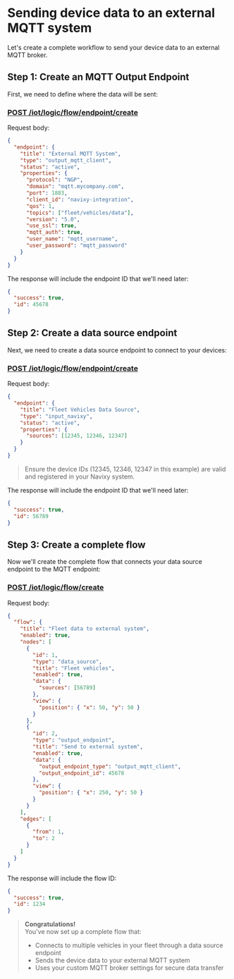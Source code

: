 # Sending device data to an external MQTT system

Let's create a complete workflow to send your device data to an external MQTT broker.

## Step 1: Create an MQTT Output Endpoint

First, we need to define where the data will be sent:

### [POST /iot/logic/flow/endpoint/create](../../IoT_Logic.json/paths/~1iot~1logic~1flow~1endpoint~1create/post)

Request body:
```json
{
  "endpoint": {
    "title": "External MQTT System",
    "type": "output_mqtt_client",
    "status": "active",
    "properties": {
      "protocol": "NGP",
      "domain": "mqtt.mycompany.com",
      "port": 1883,
      "client_id": "navixy-integration",
      "qos": 1,
      "topics": ["fleet/vehicles/data"],
      "version": "5.0",
      "use_ssl": true,
      "mqtt_auth": true,
      "user_name": "mqtt_username",
      "user_password": "mqtt_password"
    }
  }
}
```

The response will include the endpoint ID that we'll need later:
```json
{
  "success": true,
  "id": 45678
}
```

## Step 2: Create a data source endpoint

Next, we need to create a data source endpoint to connect to your devices:

### [POST /iot/logic/flow/endpoint/create](../../IoT_Logic.json/paths/~1iot~1logic~1flow~1endpoint~1create/post)

Request body:
```json
{
  "endpoint": {
    "title": "Fleet Vehicles Data Source",
    "type": "input_navixy",
    "status": "active",
    "properties": {
      "sources": [12345, 12346, 12347]
    }
  }
}
```

> Ensure the device IDs (12345, 12346, 12347 in this example) are valid and registered in your Navixy system.

The response will include the endpoint ID that we'll need later:
```json
{
  "success": true,
  "id": 56789
}
```

## Step 3: Create a complete flow

Now we'll create the complete flow that connects your data source endpoint to the MQTT endpoint:

### [POST /iot/logic/flow/create](../../IoT_Logic.json/paths/~1iot~1logic~1flow~1create/post)

Request body:
```json
{
  "flow": {
    "title": "Fleet data to external system",
    "enabled": true,
    "nodes": [
      {
        "id": 1,
        "type": "data_source",
        "title": "Fleet vehicles",
        "enabled": true,
        "data": {
          "sources": [56789]
        },
        "view": {
          "position": { "x": 50, "y": 50 }
        }
      },
      {
        "id": 2,
        "type": "output_endpoint",
        "title": "Send to external system",
        "enabled": true,
        "data": {
          "output_endpoint_type": "output_mqtt_client",
          "output_endpoint_id": 45678
        },
        "view": {
          "position": { "x": 250, "y": 50 }
        }
      }
    ],
    "edges": [
      {
        "from": 1,
        "to": 2
      }
    ]
  }
}
```

The response will include the flow ID:
```json
{
  "success": true,
  "id": 1234
}
```
<!-- theme: success -->
> **Congratulations!**<br>
> You've now set up a complete flow that:
> - Connects to multiple vehicles in your fleet through a data source endpoint
> - Sends the device data to your external MQTT system
> - Uses your custom MQTT broker settings for secure data transfer